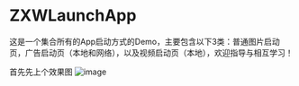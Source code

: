 # ZXWLaunchApp
这是一个集合所有的App启动方式的Demo，主要包含以下3类：普通图片启动页，广告启动页（本地和网络），以及视频启动页（本地），欢迎指导与相互学习！

首先先上个效果图
![image](http://upload-images.jianshu.io/upload_images/3512530-2a7c0e5d85423fae.gif?imageMogr2/auto-orient/strip)
